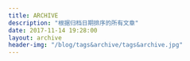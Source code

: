 ```yaml
---
title: ARCHIVE
description: "根据归档日期排序的所有文章"
date: 2017-11-14 19:28:00
layout: archive
header-img: "/blog/tags&archive/tags&archive.jpg"
---
```

